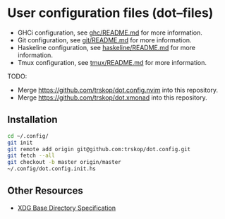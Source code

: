 User configuration files (dot–files)
====================================

* GHCi configuration, see [ghc/README.md](ghc/README.md) for more information.
* Git configuration, see [git/README.md](git/README.md) for more information.
* Haskeline configuration, see [haskeline/README.md](haskeline/README.md) for
  more information.
* Tmux configuration, see [tmux/README.md](tmux/README.md) for more
  information.

TODO:

* Merge <https://github.com/trskop/dot.config.nvim> into this repository.
* Merge <https://github.com/trskop/dot.xmonad> into this repository.


Installation
------------

```Bash
cd ~/.config/
git init
git remote add origin git@github.com:trskop/dot.config.git
git fetch --all
git checkout -b master origin/master
~/.config/dot.config.init.hs
```


Other Resources
---------------

* [XDG Base Directory Specification
  ](https://specifications.freedesktop.org/basedir-spec/basedir-spec-latest.html)
